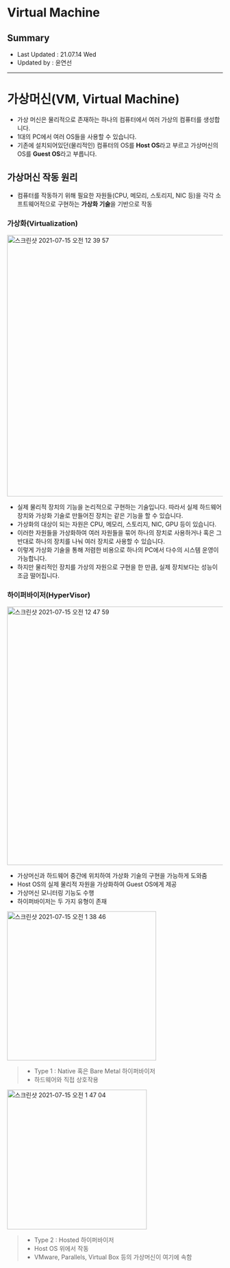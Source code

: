 Virtual Machine
====================================
## Summary
- Last Updated : 21.07.14 Wed   
- Updated by : 윤연선
-----------------------------------

# 가상머신(VM, Virtual Machine)
* 가상 머신은 물리적으로 존재하는 하나의 컴퓨터에서 여러 가상의 컴퓨터를 생성합니다.
* 1대의 PC에서 여러 OS들을 사용할 수 있습니다.
* 기존에 설치되어있던(물리적인) 컴퓨터의 OS를 **Host OS**라고 부르고 가상머신의 OS를 **Guest OS**라고 부릅니다.

## 가상머신 작동 원리
* 컴퓨터를 작동하기 위해 필요한 자원들(CPU, 메모리, 스토리지, NIC 등)을 각각 소프트웨어적으로 구현하는 **가상화 기술**을 기반으로 작동

### 가상화(Virtualization)
   
<img width="610" alt="스크린샷 2021-07-15 오전 12 39 57" src="https://user-images.githubusercontent.com/57285121/125650791-707884ce-5ad9-4aa7-8367-fabfe9afd5b7.png">
   
* 실제 물리적 장치의 기능을 논리적으로 구현하는 기술입니다. 따라서 실제 하드웨어 장치와 가상화 기술로 만들어진 장치는 같은 기능을 할 수 있습니다.
* 가상화의 대상이 되는 자원은 CPU, 메모리, 스토리지, NIC, GPU 등이 있습니다.
* 이러한 자원들을 가상화하여 여러 자원들을 묶어 하나의 장치로 사용하거나 혹은 그 반대로 하나의 장치를 나눠 여러 장치로 사용할 수 있습니다.
* 이렇게 가상화 기술을 통해 저렴한 비용으로 하나의 PC에서 다수의 시스템 운영이 가능합니다. 
* 하지만 물리적인 장치를 가상의 자원으로 구현을 한 만큼, 실제 장치보다는 성능이 조금 떨어집니다.

### 하이퍼바이저(HyperVisor)
   
<img width="603" alt="스크린샷 2021-07-15 오전 12 47 59" src="https://user-images.githubusercontent.com/57285121/125652055-b98b1669-d7ea-4fdf-a2bb-c0304b125db7.png">
   
* 가상머신과 하드웨어 중간에 위치하여 가상화 기술의 구현을 가능하게 도와줌
* Host OS의 실제 물리적 자원을 가상화하여 Guest OS에게 제공
* 가상머신 모니터링 기능도 수행
* 하이퍼바이저는 두 가지 유형이 존재
   
<img width="348" alt="스크린샷 2021-07-15 오전 1 38 46" src="https://user-images.githubusercontent.com/57285121/125659671-7deafb0c-a67c-40ee-bc56-17c9b1d2aa5e.png">
   
> * Type 1 : Native 혹은 Bare Metal 하이퍼바이저   
> * 하드웨어와 직접 상호작용   
   
<img width="326" alt="스크린샷 2021-07-15 오전 1 47 04" src="https://user-images.githubusercontent.com/57285121/125660826-a3449646-5bc1-4f14-a57c-38883a106aba.png">
   
> * Type 2 : Hosted 하이퍼바이저   
> * Host OS 위에서 작동   
> * VMware, Parallels, Virtual Box 등의 가상머신이 여기에 속함   

